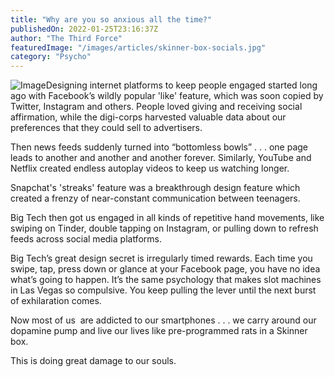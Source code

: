 ```yaml
---
title: "Why are you so anxious all the time?"
publishedOn: 2022-01-25T23:16:37Z
author: "The Third Force"
featuredImage: "/images/articles/skinner-box-socials.jpg"
category: "Psycho"
---
```


![Image](/images/articles/skinner-box-socials.jpg)Designing internet platforms to keep people engaged started long ago with Facebook’s wildly popular 'like' feature, which was soon copied by Twitter, Instagram and others. People loved giving and receiving social affirmation, while the digi-corps harvested valuable data about our preferences that they could sell to advertisers.

Then news feeds suddenly turned into “bottomless bowls” . . . one page leads to another and another and another forever. Similarly, YouTube and Netflix created endless autoplay videos to keep us watching longer.

Snapchat's 'streaks' feature was a breakthrough design feature which created a frenzy of near-constant communication between teenagers.

Big Tech then got us engaged in all kinds of repetitive hand movements, like swiping on Tinder, double tapping on Instagram, or pulling down to refresh feeds across social media platforms.

Big Tech’s great design secret is irregularly timed rewards. Each time you swipe, tap, press down or glance at your Facebook page, you have no idea what’s going to happen. It’s the same psychology that makes slot machines in Las Vegas so compulsive. You keep pulling the lever until the next burst of exhilaration comes.

Now most of us  are addicted to our smartphones . . . we carry around our dopamine pump and live our lives like pre-programmed rats in a Skinner box.

This is doing great damage to our souls.
